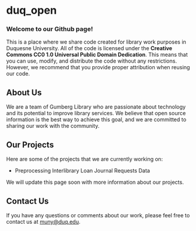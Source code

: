 # duq_open
 
### Welcome to our Github page!

This is a place where we share code created for library work purposes in Duquesne University. All of the code is licensed under the **Creative Commons CC0 1.0 Universal Public Domain Dedication**. This means that you can use, modify, and distribute the code without any restrictions. However, we recommend that you provide proper attribution when reusing our code.

## About Us

We are a team of Gumberg Library who are passionate about technology and its potential to improve library services. We believe that open source information is the best way to achieve this goal, and we are committed to sharing our work with the community.

## Our Projects

Here are some of the projects that we are currently working on:

- Preprocessing Interlibrary Loan Journal Requests Data

We will update this page soon with more information about our projects.

## Contact Us

If you have any questions or comments about our work, please feel free to contact us at muny@duq.edu.
